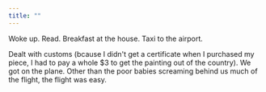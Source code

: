 ```yaml
---
title: ""
---
```


Woke up. Read. Breakfast at the house. Taxi to the airport.

Dealt with customs (bcause I didn't get a certificate when I purchased my piece, I had to pay a whole $3 to get the painting out of the country). We got on the plane. Other than the poor babies screaming behind us much of the flight, the flight was easy.
